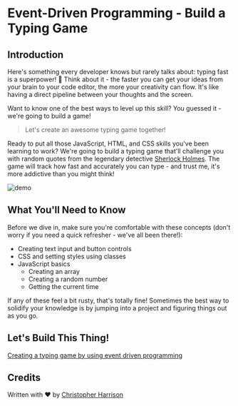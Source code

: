 # Event-Driven Programming - Build a Typing Game

## Introduction

Here's something every developer knows but rarely talks about: typing fast is a superpower! 🚀 Think about it - the faster you can get your ideas from your brain to your code editor, the more your creativity can flow. It's like having a direct pipeline between your thoughts and the screen.

Want to know one of the best ways to level up this skill? You guessed it - we're going to build a game!

> Let's create an awesome typing game together!

Ready to put all those JavaScript, HTML, and CSS skills you've been learning to work? We're going to build a typing game that'll challenge you with random quotes from the legendary detective [Sherlock Holmes](https://en.wikipedia.org/wiki/Sherlock_Holmes). The game will track how fast and accurately you can type - and trust me, it's more addictive than you might think!

![demo](images/demo.gif)

## What You'll Need to Know

Before we dive in, make sure you're comfortable with these concepts (don't worry if you need a quick refresher - we've all been there!):

- Creating text input and button controls
- CSS and setting styles using classes  
- JavaScript basics
  - Creating an array
  - Creating a random number
  - Getting the current time

If any of these feel a bit rusty, that's totally fine! Sometimes the best way to solidify your knowledge is by jumping into a project and figuring things out as you go.

## Let's Build This Thing!

[Creating a typing game by using event driven programming](./typing-game/README.md)

## Credits

Written with ♥️ by [Christopher Harrison](http://www.twitter.com/geektrainer)

